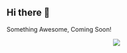 ## Hi there 👋

Something Awesome, Coming Soon!


<p align="center">
  <img src="https://capsule-render.vercel.app/api?type=waving&color=auto&height=300&section=header&text=Hey Everyone!&fontSize=90" />
</p>

